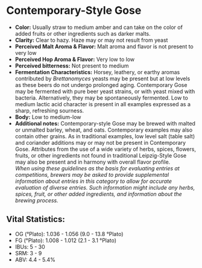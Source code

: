 # Contemporary-Style Gose

- **Color:** Usually straw to medium amber and can take on the color of added fruits or other ingredients such as darker malts.
- **Clarity:** Clear to hazy. Haze may or may not result from yeast
- **Perceived Malt Aroma & Flavor:** Malt aroma and flavor is not present to very low
- **Perceived Hop Aroma & Flavor:** Very low to low
- **Perceived bitterness:** Not present to medium
- **Fermentation Characteristics:** Horsey, leathery, or earthy aromas contributed by _Brettanomyces_ yeasts may be present but at low levels as these beers do not undergo prolonged aging. Contemporary Gose may be fermented with pure beer yeast strains, or with yeast mixed with bacteria. Alternatively, they may be spontaneously fermented. Low to medium lactic acid character is present in all examples expressed as a sharp, refreshing sourness.
- **Body:** Low to medium-low
- **Additional notes:** Contemporary-style Gose may be brewed with malted or unmalted barley, wheat, and oats. Contemporary examples may also contain other grains. As in traditional examples, low level salt (table salt) and coriander additions may or may not be present in Contemporary Gose. Attributes from the use of a wide variety of herbs, spices, flowers, fruits, or other ingredients not found in traditional Leipzig-Style Gose may also be present and in harmony with overall flavor profile.<br/>
_When using these guidelines as the basis for evaluating entries at competitions, brewers may be asked to provide supplemental information about entries in this category to allow for accurate evaluation of diverse entries. Such information might include any herbs, spices, fruit, or other added ingredients, and information about the brewing process._

## Vital Statistics:

- OG (°Plato): 1.036 - 1.056 (9.0 - 13.8 °Plato)
- FG (°Plato): 1.008 - 1.012 (2.1 - 3.1 °Plato) 
- IBUs: 5 - 30
- SRM: 3 - 9
- ABV: 4.4 - 5.4% 

